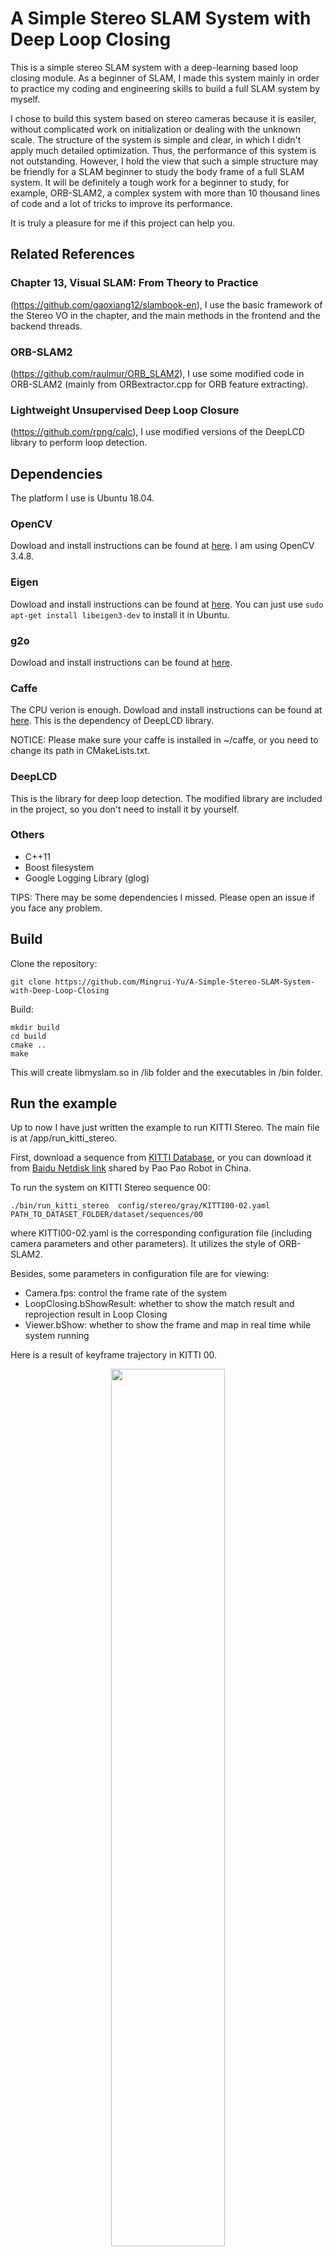 # A Simple Stereo SLAM System with Deep Loop Closing

This is a simple stereo SLAM system with a deep-learning based loop closing module. As a beginner of SLAM, I made this system mainly in order to practice my coding and engineering skills to build a full SLAM system by myself. 

I chose to build this system based on stereo cameras because it is easiler, without complicated work on initialization or dealing with the unknown scale. The structure of the system is simple and clear, in which I didn't apply much detailed optimization. Thus, the performance of this system is not outstanding. However, I hold the view that such a simple structure may be friendly for a SLAM beginner to study the body frame of a full SLAM system. It will be definitely a tough work for a beginner to study, for example,  ORB-SLAM2, a complex system with more than 10 thousand lines of code and a lot of tricks to improve its performance. 

It is truly a pleasure for me if this project can help you. 

## Related References

### Chapter 13, Visual SLAM: From Theory to Practice
(https://github.com/gaoxiang12/slambook-en), I use the basic framework of the Stereo VO in the chapter, and the main methods in the frontend and the backend threads.

### ORB-SLAM2
(https://github.com/raulmur/ORB_SLAM2), I use some modified code in ORB-SLAM2 (mainly from ORBextractor.cpp for ORB feature extracting). 

### Lightweight Unsupervised Deep Loop Closure
(https://github.com/rpng/calc), I use modified versions of the DeepLCD library to perform loop detection.

## Dependencies

The platform I use is Ubuntu 18.04.

### OpenCV

Dowload and install instructions can be found at [here](https://opencv.org/releases/). I am using OpenCV 3.4.8.

### Eigen

Dowload and install instructions can be found at [here](https://opencv.org/releases/). You can just use 
``` sudo apt-get install libeigen3-dev ```
to install it in Ubuntu.

### g2o
Dowload and install instructions can be found at [here](https://github.com/RainerKuemmerle/g2o).

### Caffe
The CPU verion is enough. Dowload and install instructions can be found at [here](http://caffe.berkeleyvision.org/install_apt.html). This is the dependency of DeepLCD library.

NOTICE: Please make sure your caffe is installed in ~/caffe, or you need to change its path in CMakeLists.txt.

### DeepLCD
This is the library for deep loop detection. The modified library are included in the project, so you don't need to install it by yourself.

### Others
* C++11
* Boost filesystem
* Google Logging Library (glog)

TIPS: There may be some dependencies I missed. Please open an issue if you face any problem.

## Build

Clone the repository:
```
git clone https://github.com/Mingrui-Yu/A-Simple-Stereo-SLAM-System-with-Deep-Loop-Closing
```

Build:
```
mkdir build
cd build
cmake ..
make
```

This will create libmyslam.so in /lib folder and the executables in /bin folder.

## Run the example

Up to now I have just written the example to run KITTI Stereo. The main file is at /app/run_kitti_stereo.

First, download a sequence from [KITTI Database]( http://vision.in.tum.de/data/datasets/rgbd-dataset/download), or you can download it from [Baidu Netdisk link](https://www.sohu.com/a/219232053_715754) shared by Pao Pao Robot in China.

To run the system on KITTI Stereo sequence 00:
```
./bin/run_kitti_stereo  config/stereo/gray/KITTI00-02.yaml  PATH_TO_DATASET_FOLDER/dataset/sequences/00
```
where KITTI00-02.yaml is the corresponding configuration file (including camera parameters and other parameters). It utilizes the style of ORB-SLAM2. 

Besides, some parameters in configuration file are for viewing:
* Camera.fps: control the frame rate of the system
* LoopClosing.bShowResult: whether to show the match result and reprojection result in Loop Closing
* Viewer.bShow: whether to show the frame and map in real time while system running

Here is a result of keyframe trajectory in KITTI 00.

<div align=center><img src="https://img2020.cnblogs.com/blog/1921421/202004/1921421-20200404204617560-1899206987.png" width = "60%" /></div>

The system can run at a frame rate of around 50 frames per second (if the viewer is closed). If you don't need to undistort the images (such as in KITTI database), it can even accelerate to around 100 frames per second. (Run on a laptop with  i5-8265U(1.60GHz × 8) and no GPU)

# Brief Introduction

The system contains three thread:
* Frontend thread
* Backend thread
* LoopClosing thread

In Frontend, it will track the motion based on feature points and LK flow. If the number of tracked keypoints is lower than a thresold, it will detect new features and create a keyframe. Mappoints are created by triangulating the matched feature points in left/right images.

In Backend, it will maintain a global map and an local active map. The active map is like a sliding window, containing a fixed number of keyframes and observed mappoints. Optimization of the active map is done in Backend.

In LoopClosing, it will first try to detect a Candidate Loop KF of the Current KF using DeepLCD. If succeed, it will then match the keypoints in Candidate KF and Current KF, which is used to compute the correct pose of Current KF using PnP and g2o optimization. If the number of inliers is higher than a threshold, the loop detection will be considered as a success, and loop correction is applyed: first, it will correct the keyframe poses and mappoint positions in active map; second, a pose graph optimization of the global map will be applied.


***

There must be some mistakes in the project as I am just a newcomer to visual SLAM. Please open an issue if you find any problem, and I will be deeply grateful for your correction and advice.







